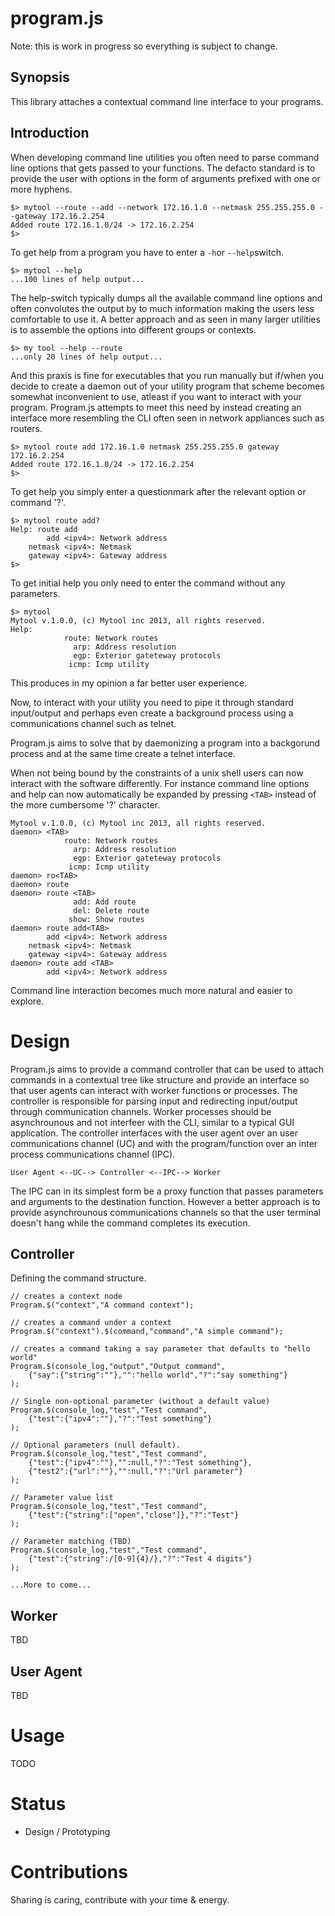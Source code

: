 program.js
==========
Note: this is work in progress so everything is subject to change.

Synopsis
--------
This library attaches a contextual command line interface to your programs.

Introduction
------------
When developing command line utilities you often need to parse command line options that gets passed to your functions. The defacto standard is to provide the user with options in the form of arguments prefixed with one or more hyphens.
```
$> mytool --route --add --network 172.16.1.0 --netmask 255.255.255.0 --gateway 172.16.2.254 
Added route 172.16.1.0/24 -> 172.16.2.254
$>
```
To get help from a program you have to enter a ```-h```or ```--help```switch.
```
$> mytool --help
...100 lines of help output...
```
The help-switch typically dumps all the available command line options and often convolutes the output by to much information making the users less comfortable to use it. A better approach and as seen in many larger utilities is to assemble the options into different groups or contexts.
```
$> my tool --help --route
...only 20 lines of help output...
```
And this praxis is fine for executables that you run manually but if/when you decide to create a daemon out of your utility program that scheme becomes somewhat inconvenient to use, atleast if you want to interact with your program.
Program.js attempts to meet this need by instead creating an interface more resembling the CLI often seen in network appliances such as routers.

```
$> mytool route add 172.16.1.0 netmask 255.255.255.0 gateway 172.16.2.254 
Added route 172.16.1.0/24 -> 172.16.2.254
$>
```
To get help you simply enter a questionmark after the relevant option or command '?'.
```
$> mytool route add?
Help: route add
		add <ipv4>: Network address
	netmask <ipv4>: Netmask
	gateway <ipv4>: Gateway address 
$>
```
To get initial help you only need to enter the command without any parameters.
```
$> mytool
Mytool v.1.0.0, (c) Mytool inc 2013, all rights reserved.
Help: 
			route: Network routes
	  		  arp: Address resolution
      		  egp: Exterior gateteway protocols
     		 icmp: Icmp utility  
```
This produces in my opinion a far better user experience.

Now, to interact with your utility you need to pipe it through standard input/output and perhaps even create a background process using a communications channel such as telnet. 

Program.js aims to solve that by daemonizing a program into a backgorund process and at the same time create a telnet interface.

When not being bound by the constraints of a unix shell users can now interact with the software differently.
For instance command line options and help can now automatically be expanded by pressing ```<TAB>``` instead of the more cumbersome '?' character.
```
Mytool v.1.0.0, (c) Mytool inc 2013, all rights reserved.
daemon> <TAB>
			route: Network routes
	  		  arp: Address resolution
      		  egp: Exterior gateteway protocols
     		 icmp: Icmp utility  
daemon> ro<TAB>
daemon> route
daemon> route <TAB>
			  add: Add route
	  		  del: Delete route
      		 show: Show routes
daemon> route add<TAB> 			
		add <ipv4>: Network address
	netmask <ipv4>: Netmask
	gateway <ipv4>: Gateway address
daemon> route add <TAB>
	    add <ipv4>: Network address	    
```	 
Command line interaction becomes much more natural and easier to explore.

Design
======
Program.js aims to provide a command controller that can be used to attach commands in a contextual tree like structure and provide an interface so that user agents can interact with worker functions or processes.
The controller is responsible for parsing input and redirecting input/output through communication channels.
Worker processes should be asynchrounous and not interfeer with the CLI, similar to a typical GUI application.
The controller interfaces with the user agent over an user communications channel (UC) and with the program/function over an inter process communications channel (IPC). 

```
User Agent <--UC--> Controller <--IPC--> Worker
```
The IPC can in its simplest form be a proxy function that passes parameters and arguments to the destination function.
However a better approach is to provide asynchrounous communications channels so that the user terminal doesn't hang while the command completes its execution.

Controller
----------

Defining the command structure.
```
// creates a context node
Program.$("context","A command context");

// creates a command under a context
Program.$("context").$(command,"command","A simple command");

// creates a command taking a say parameter that defaults to "hello world"
Program.$(console_log,"output","Output command",
	{"say":{"string":""},"":"hello world","?":"say something"}
);

// Single non-optional parameter (without a default value)
Program.$(console_log,"test","Test command",
	{"test":{"ipv4":""},"?":"Test something"}
);

// Optional parameters (null default).
Program.$(console_log,"test","Test command",
	{"test":{"ipv4":""},"":null,"?":"Test something"},
	{"test2":{"url":""},"":null,"?":"Url parameter"}
);

// Parameter value list 
Program.$(console_log,"test","Test command",
	{"test":{"string":["open","close"]},"?":"Test"}
);

// Parameter matching (TBD)
Program.$(console_log,"test","Test command",
	{"test":{"string":/[0-9]{4}/},"?":"Test 4 digits"}
);

...More to come...

```

Worker
------
TBD

User Agent
----------
TBD

Usage
=====
TODO

Status
======
* Design / Prototyping


Contributions
=============
Sharing is caring, contribute with your time & energy.





